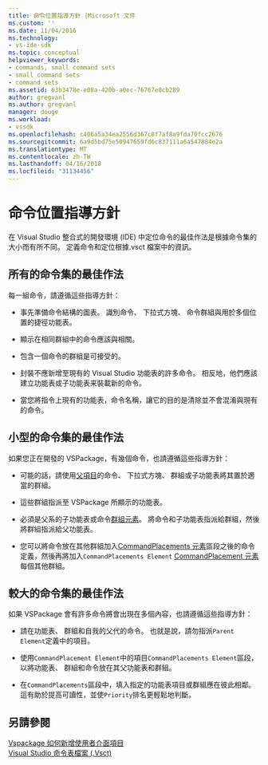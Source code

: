 ```yaml
---
title: 命令位置指導方針 |Microsoft 文件
ms.custom: ''
ms.date: 11/04/2016
ms.technology:
- vs-ide-sdk
ms.topic: conceptual
helpviewer_keywords:
- commands, small command sets
- small command sets
- command sets
ms.assetid: 63b3478e-e08a-420b-a0ec-76767e0cb289
author: gregvanl
ms.author: gregvanl
manager: douge
ms.workload:
- vssdk
ms.openlocfilehash: c406a5a34ea2556d367c8f7af8a9fda70fcc2676
ms.sourcegitcommit: 6a9d5bd75e50947659fd6c837111a6a547884e2a
ms.translationtype: MT
ms.contentlocale: zh-TW
ms.lasthandoff: 04/16/2018
ms.locfileid: "31134456"
---
```

# <a name="command-placement-guidelines"></a>命令位置指導方針
在 Visual Studio 整合式的開發環境 (IDE) 中定位命令的最佳作法是根據命令集的大小而有所不同。 定義命令和定位根據.vsct 檔案中的資訊。  
  
## <a name="best-practices-for-all-command-sets"></a>所有的命令集的最佳作法  
 每一組命令，請遵循這些指導方針：  
  
-   事先準備命令結構的圖表。 識別命令、 下拉式方塊、 命令群組與用於多個位置的捷徑功能表。  
  
-   顯示在相同群組中的命令應該與相關。  
  
-   包含一個命令的群組是可接受的。  
  
-   封裝不應新增至現有的 Visual Studio 功能表的許多命令。 相反地，他們應該建立功能表或子功能表来裝載新的命令。  
  
-   當您將指令上現有的功能表，命令名稱，讓它的目的是清除並不會混淆與現有的命令。  
  
## <a name="best-practices-for-small-command-sets"></a>小型的命令集的最佳作法  
 如果您正在開發的 VSPackage，有幾個命令，也請遵循這些指導方針：  
  
-   可能的話，請使用[父項目](../../extensibility/parent-element.md)的命令、 下拉式方塊、 群組或子功能表將其置於適當的群組。  
  
-   這些群組指派至 VSPackage 所顯示的功能表。  
  
-   必須是父系的子功能表或命令[群組元素](../../extensibility/group-element.md)。 將命令和子功能表指派給群組，然後將群組指派給父功能表。  
  
-   您可以將命令放在其他群組加入[CommandPlacements 元素](../../extensibility/commandplacements-element.md)區段之後的命令定義，然後再將加入`CommandPlacements Element` [CommandPlacement 元素](../../extensibility/commandplacement-element.md)每個其他群組。  
  
## <a name="best-practices-for-large-command-sets"></a>較大的命令集的最佳作法  
 如果 VSPackage 會有許多命令將會出現在多個內容，也請遵循這些指導方針：  
  
-   請在功能表、 群組和自我的父代的命令。 也就是說，請勿指派`Parent Element`定義中的項目。  
  
-   使用`CommandPlacement Element`中的項目`CommandPlacements Element`區段，以將功能表、 群組和命令放在其父功能表和群組。  
  
-   在`CommandPlacements`區段中，填入指定的功能表項目或群組應在彼此相鄰。 這有助於提高可讀性，並使`Priority`排名更輕鬆地判斷。  
  
## <a name="see-also"></a>另請參閱  
 [Vspackage 如何新增使用者介面項目](../../extensibility/internals/how-vspackages-add-user-interface-elements.md)   
 [Visual Studio 命令表檔案 (.Vsct)](../../extensibility/internals/visual-studio-command-table-dot-vsct-files.md)